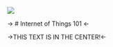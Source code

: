 ![](http://www.ti.com/lsds/media/images/wireless_connectivity/50BillionThings.png)

 -> # Internet of Things 101 <-
 
 ->THIS TEXT IS IN THE CENTER!<-